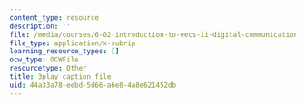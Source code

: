 ```yaml
---
content_type: resource
description: ''
file: /media/courses/6-02-introduction-to-eecs-ii-digital-communication-systems-fall-2012/44a33a78eebd5d66a6e84a8e621452db_ytGmd25_10k.vtt
file_type: application/x-subrip
learning_resource_types: []
ocw_type: OCWFile
resourcetype: Other
title: 3play caption file
uid: 44a33a78-eebd-5d66-a6e8-4a8e621452db
---
```

